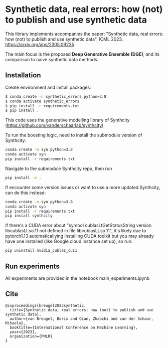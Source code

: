 # Synthetic data, real errors: how (not) to publish and use synthetic data 

This library implements accompanies the paper:
"Synthetic data, real errors: how (not) to publish and use synthetic data", ICML 2023.
https://arxiv.org/abs/2305.09235

The main focus is the proposed **Deep Generative Ensemble (DGE)**, and its comparison to naive synthetic data methods.

## Installation
Create environment and install packages:
```bash
$ conda create -n synthetic_errors python=3.8
$ conda activate synthetic_errors
$ pip install -r requirements.txt
$ pip install .
```
This code uses the generative modelling library of Synthcity (https://github.com/vanderschaarlab/synthcity)

To run the boosting logic, need to install the submodule version of Synthcity:

```bash
conda create -n syn python=3.8
conda activate syn
pip install -r requirements.txt
```

Navigate to the submodule Synthcity repo, then run

```bash
pip install -e .
```

If encounter some version issues or want to use a more updated Synthcity, can do this instead:

```bash
conda create -n syn python=3.8
conda activate syn
pip install -r requirements.txt
pip install synthcity
```

If there's a CUDA error about "symbol cublasLtGetStatusString version libcublasLt.so.11 not defined in file libcublasLt.so.11", it's likely due to pytorch1.13 automaticallying installing CUDA toolkit but you may already have one installed (like Google cloud instance set up), so run:

```bash
pip uninstall nvidia_cublas_cu11
```

## Run experiments

All experiments are provided in the notebook main_experiments.ipynb

## Cite
```
@inproceedings{breugel2023synthetic,
  title={Synthetic data, real errors: how (not) to publish and use synthetic data},
  author={van Breugel, Boris and Qian, Zhaozhi and van der Schaar, Mihaela},
  booktitle={International Conference on Machine Learning},
  year={2023},
  organization={PMLR}
}
```




